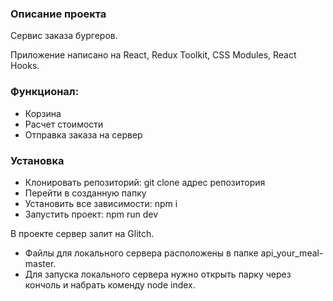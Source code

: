 ### Описание проекта

Сервис заказа бургеров.

Приложение написано на React, Redux Toolkit, CSS Modules, React Hooks.

### Функционал: 

  - Корзина
  -	Расчет стоимости
  -	Отправка заказа на сервер
  
### Установка

- Клонировать репозиторий: git clone адрес репозитория
- Перейти в созданную папку
- Установить все зависимости: npm i
- Запустить проект: npm run dev

В проекте сервер залит на Glitch. 
- Файлы для локального сервера расположены в папке api_your_meal-master.
- Для запуска локального сервера нужно открыть парку через кончоль и набрать коменду node index.
